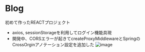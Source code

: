 # Blog
初めて作ったREACTプロジェクト

- axios, sessionStorageを利用してログイン機能具現
- 開発中、CORSエラーが起きてcreateProxyMiddlewareとSpringのCrossOrginアノテーション設定を追加した
![image](https://github.com/seungheondev/Blog/assets/170543088/bf4fe6ac-bf64-4bea-a2c9-3f8b7ea3fa84)

